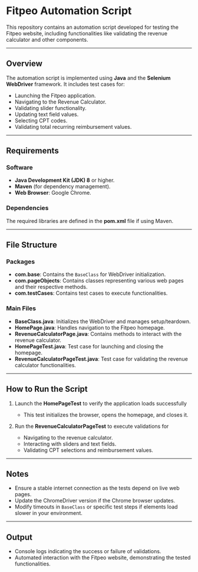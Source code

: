 # Fitpeo Automation Script

This repository contains an automation script developed for testing the Fitpeo website, including functionalities like validating the revenue calculator and other components.

---

## Overview

The automation script is implemented using **Java** and the **Selenium WebDriver** framework. It includes test cases for:

- Launching the Fitpeo application.
- Navigating to the Revenue Calculator.
- Validating slider functionality.
- Updating text field values.
- Selecting CPT codes.
- Validating total recurring reimbursement values.

---

## Requirements

### Software

- **Java Development Kit (JDK) 8** or higher.
- **Maven** (for dependency management).
- **Web Browser**: Google Chrome.

### Dependencies

The required libraries are defined in the **pom.xml** file if using Maven.

---

## File Structure

### Packages

- **com.base**: Contains the `BaseClass` for WebDriver initialization.
- **com.pageObjects**: Contains classes representing various web pages and their respective methods.
- **com.testCases**: Contains test cases to execute functionalities.

### Main Files

- **BaseClass.java**: Initializes the WebDriver and manages setup/teardown.
- **HomePage.java**: Handles navigation to the Fitpeo homepage.
- **RevenueCalculatorPage.java**: Contains methods to interact with the revenue calculator.
- **HomePageTest.java**: Test case for launching and closing the homepage.
- **RevenueCalculatorPageTest.java**: Test case for validating the revenue calculator functionalities.

---

## How to Run the Script

1. Launch the **HomePageTest** to verify the application loads successfully
   - This test initializes the browser, opens the homepage, and closes it.

2. Run the **RevenueCalculatorPageTest** to execute validations for
   - Navigating to the revenue calculator.
   - Interacting with sliders and text fields.
   - Validating CPT selections and reimbursement values.

---

## Notes

- Ensure a stable internet connection as the tests depend on live web pages.
- Update the ChromeDriver version if the Chrome browser updates.
- Modify timeouts in `BaseClass` or specific test steps if elements load slower in your environment.

---

## Output

- Console logs indicating the success or failure of validations.
- Automated interaction with the Fitpeo website, demonstrating the tested functionalities.
